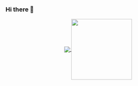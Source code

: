 ### Hi there 👋

<!--
**blackkiv/blackkiv** is a ✨ _special_ ✨ repository because its `README.md` (this file) appears on your GitHub profile.

Here are some ideas to get you started:

- 🔭 I’m currently working on ...
- 🌱 I’m currently learning ...
- 👯 I’m looking to collaborate on ...
- 🤔 I’m looking for help with ...
- 💬 Ask me about ...
- 📫 How to reach me: ...
- 😄 Pronouns: ...
- ⚡ Fun fact: ...
-->

<p align="center">
  <a href="https://github.com/blackkiv?tab=repositories">
    <img
      align="center"
      src="https://github-readme-stats.vercel.app/api/top-langs/?username=blackkiv&layout=compact&theme=tokyonight&hide_border=true"
    />
  </a>
  <a href="https://github.com/blackkiv?tab=repositories">
    <img
      align="center"
      height="165"
      src="https://github-readme-stats.vercel.app/api?username=blackkiv&count_private=true&show_icons=true&custom_title=Github%20Status&hide=issues&theme=tokyonight&hide_border=true"
    />
  </a>
</p>
